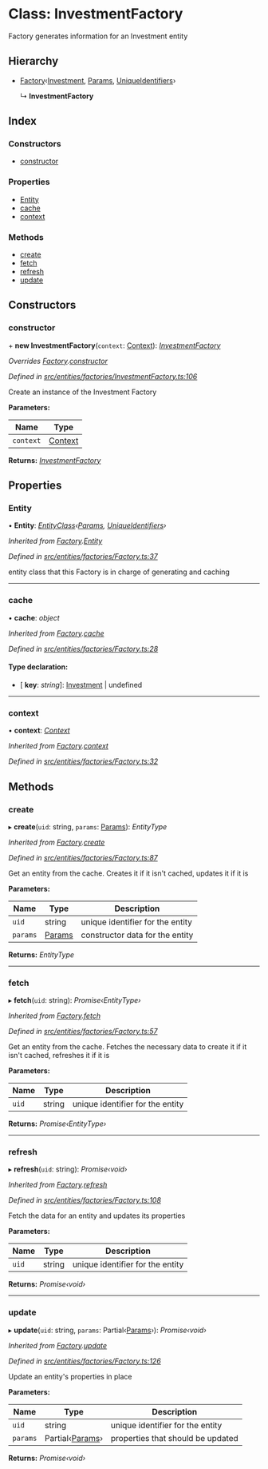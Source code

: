 # Class: InvestmentFactory

Factory generates information for an Investment entity

## Hierarchy

- [Factory](_entities_factories_factory_.factory.md)‹[Investment](_entities_investment_.investment.md), [Params](../interfaces/_entities_investment_.params.md), [UniqueIdentifiers](../interfaces/_entities_investment_.uniqueidentifiers.md)›

  ↳ **InvestmentFactory**

## Index

### Constructors

- [constructor](_entities_factories_investmentfactory_.investmentfactory.md#constructor)

### Properties

- [Entity](_entities_factories_investmentfactory_.investmentfactory.md#entity)
- [cache](_entities_factories_investmentfactory_.investmentfactory.md#cache)
- [context](_entities_factories_investmentfactory_.investmentfactory.md#context)

### Methods

- [create](_entities_factories_investmentfactory_.investmentfactory.md#create)
- [fetch](_entities_factories_investmentfactory_.investmentfactory.md#fetch)
- [refresh](_entities_factories_investmentfactory_.investmentfactory.md#refresh)
- [update](_entities_factories_investmentfactory_.investmentfactory.md#update)

## Constructors

### constructor

\+ **new InvestmentFactory**(`context`: [Context](_context_.context.md)): _[InvestmentFactory](_entities_factories_investmentfactory_.investmentfactory.md)_

_Overrides [Factory](_entities_factories_factory_.factory.md).[constructor](_entities_factories_factory_.factory.md#constructor)_

_Defined in [src/entities/factories/InvestmentFactory.ts:106](https://github.com/PolymathNetwork/polymath-sdk/blob/c47ae7a/src/entities/factories/InvestmentFactory.ts#L106)_

Create an instance of the Investment Factory

**Parameters:**

| Name      | Type                            |
| --------- | ------------------------------- |
| `context` | [Context](_context_.context.md) |

**Returns:** _[InvestmentFactory](_entities_factories_investmentfactory_.investmentfactory.md)_

## Properties

### Entity

• **Entity**: _[EntityClass](../interfaces/_entities_factories_factory_.entityclass.md)‹[Params](../interfaces/_entities_investment_.params.md), [UniqueIdentifiers](../interfaces/_entities_investment_.uniqueidentifiers.md)›_

_Inherited from [Factory](_entities_factories_factory_.factory.md).[Entity](_entities_factories_factory_.factory.md#entity)_

_Defined in [src/entities/factories/Factory.ts:37](https://github.com/PolymathNetwork/polymath-sdk/blob/c47ae7a/src/entities/factories/Factory.ts#L37)_

entity class that this Factory is in charge of generating and caching

---

### cache

• **cache**: _object_

_Inherited from [Factory](_entities_factories_factory_.factory.md).[cache](_entities_factories_factory_.factory.md#cache)_

_Defined in [src/entities/factories/Factory.ts:28](https://github.com/PolymathNetwork/polymath-sdk/blob/c47ae7a/src/entities/factories/Factory.ts#L28)_

#### Type declaration:

- \[ **key**: _string_\]: [Investment](_entities_investment_.investment.md) | undefined

---

### context

• **context**: _[Context](_context_.context.md)_

_Inherited from [Factory](_entities_factories_factory_.factory.md).[context](_entities_factories_factory_.factory.md#context)_

_Defined in [src/entities/factories/Factory.ts:32](https://github.com/PolymathNetwork/polymath-sdk/blob/c47ae7a/src/entities/factories/Factory.ts#L32)_

## Methods

### create

▸ **create**(`uid`: string, `params`: [Params](../interfaces/_entities_investment_.params.md)): _EntityType_

_Inherited from [Factory](_entities_factories_factory_.factory.md).[create](_entities_factories_factory_.factory.md#create)_

_Defined in [src/entities/factories/Factory.ts:87](https://github.com/PolymathNetwork/polymath-sdk/blob/c47ae7a/src/entities/factories/Factory.ts#L87)_

Get an entity from the cache. Creates it if it isn't cached, updates it if it is

**Parameters:**

| Name     | Type                                                    | Description                      |
| -------- | ------------------------------------------------------- | -------------------------------- |
| `uid`    | string                                                  | unique identifier for the entity |
| `params` | [Params](../interfaces/_entities_investment_.params.md) | constructor data for the entity  |

**Returns:** _EntityType_

---

### fetch

▸ **fetch**(`uid`: string): _Promise‹EntityType›_

_Inherited from [Factory](_entities_factories_factory_.factory.md).[fetch](_entities_factories_factory_.factory.md#fetch)_

_Defined in [src/entities/factories/Factory.ts:57](https://github.com/PolymathNetwork/polymath-sdk/blob/c47ae7a/src/entities/factories/Factory.ts#L57)_

Get an entity from the cache. Fetches the necessary data to create it if it isn't cached, refreshes it if it is

**Parameters:**

| Name  | Type   | Description                      |
| ----- | ------ | -------------------------------- |
| `uid` | string | unique identifier for the entity |

**Returns:** _Promise‹EntityType›_

---

### refresh

▸ **refresh**(`uid`: string): _Promise‹void›_

_Inherited from [Factory](_entities_factories_factory_.factory.md).[refresh](_entities_factories_factory_.factory.md#refresh)_

_Defined in [src/entities/factories/Factory.ts:108](https://github.com/PolymathNetwork/polymath-sdk/blob/c47ae7a/src/entities/factories/Factory.ts#L108)_

Fetch the data for an entity and updates its properties

**Parameters:**

| Name  | Type   | Description                      |
| ----- | ------ | -------------------------------- |
| `uid` | string | unique identifier for the entity |

**Returns:** _Promise‹void›_

---

### update

▸ **update**(`uid`: string, `params`: Partial‹[Params](../interfaces/_entities_investment_.params.md)›): _Promise‹void›_

_Inherited from [Factory](_entities_factories_factory_.factory.md).[update](_entities_factories_factory_.factory.md#update)_

_Defined in [src/entities/factories/Factory.ts:126](https://github.com/PolymathNetwork/polymath-sdk/blob/c47ae7a/src/entities/factories/Factory.ts#L126)_

Update an entity's properties in place

**Parameters:**

| Name     | Type                                                             | Description                       |
| -------- | ---------------------------------------------------------------- | --------------------------------- |
| `uid`    | string                                                           | unique identifier for the entity  |
| `params` | Partial‹[Params](../interfaces/_entities_investment_.params.md)› | properties that should be updated |

**Returns:** _Promise‹void›_
